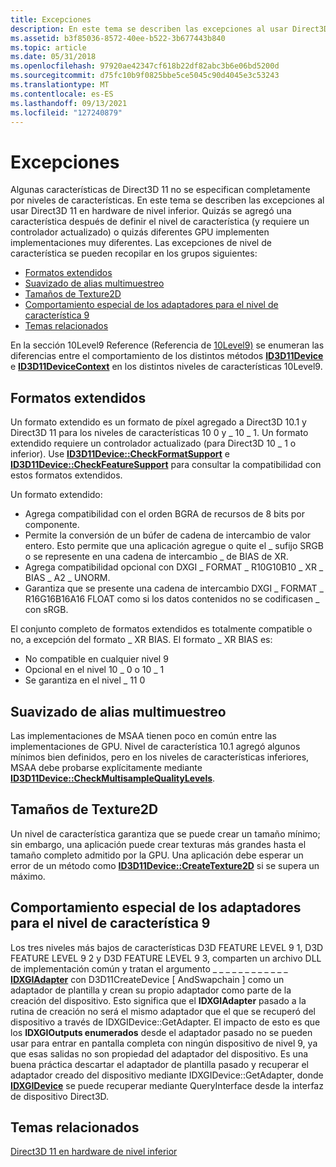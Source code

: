 ```yaml
---
title: Excepciones
description: En este tema se describen las excepciones al usar Direct3D 11 en hardware de nivel inferior.
ms.assetid: b3f85036-8572-40ee-b522-3b677443b840
ms.topic: article
ms.date: 05/31/2018
ms.openlocfilehash: 97920ae42347cf618b22df82abc3b6e06bd5200d
ms.sourcegitcommit: d75fc10b9f0825bbe5ce5045c90d4045e3c53243
ms.translationtype: MT
ms.contentlocale: es-ES
ms.lasthandoff: 09/13/2021
ms.locfileid: "127240879"
---
```

# <a name="exceptions"></a>Excepciones

Algunas características de Direct3D 11 no se especifican completamente por niveles de características. En este tema se describen las excepciones al usar Direct3D 11 en hardware de nivel inferior. Quizás se agregó una característica después de definir el nivel de característica (y requiere un controlador actualizado) o quizás diferentes GPU implementen implementaciones muy diferentes. Las excepciones de nivel de característica se pueden recopilar en los grupos siguientes:

-   [Formatos extendidos](#extended-formats)
-   [Suavizado de alias multimuestreo](#multisample-anti-aliasing)
-   [Tamaños de Texture2D](#texture2d-sizes)
-   [Comportamiento especial de los adaptadores para el nivel de característica 9](#special-behavior-of-adapters-for-feature-level-9)
-   [Temas relacionados](#related-topics)

En la sección 10Level9 Reference (Referencia de [10Level9)](d3d11-graphics-reference-10level9.md) se enumeran las diferencias entre el comportamiento de los distintos métodos [**ID3D11Device**](/windows/desktop/api/D3D11/nn-d3d11-id3d11device) e [**ID3D11DeviceContext**](/windows/desktop/api/D3D11/nn-d3d11-id3d11devicecontext) en los distintos niveles de características 10Level9.

## <a name="extended-formats"></a>Formatos extendidos

Un formato extendido es un formato de píxel agregado a Direct3D 10.1 y Direct3D 11 para los niveles de características 10 0 y \_ 10 \_ 1. Un formato extendido requiere un controlador actualizado (para Direct3D 10 \_ 1 o inferior). Use [**ID3D11Device::CheckFormatSupport**](/windows/desktop/api/D3D11/nf-d3d11-id3d11device-checkformatsupport) e [**ID3D11Device::CheckFeatureSupport**](/windows/desktop/api/D3D11/nf-d3d11-id3d11device-checkfeaturesupport) para consultar la compatibilidad con estos formatos extendidos.

Un formato extendido:

-   Agrega compatibilidad con el orden BGRA de recursos de 8 bits por componente.
-   Permite la conversión de un búfer de cadena de intercambio de valor entero. Esto permite que una aplicación agregue o quite el \_ sufijo SRGB o se represente en una cadena de intercambio \_ de BIAS de XR.
-   Agrega compatibilidad opcional con DXGI \_ FORMAT \_ R10G10B10 \_ XR \_ BIAS \_ A2 \_ UNORM.
-   Garantiza que se presente una cadena de intercambio DXGI \_ FORMAT \_ R16G16B16A16 FLOAT como si los datos contenidos no se codificasen \_ con sRGB.

El conjunto completo de formatos extendidos es totalmente compatible o no, a excepción del formato \_ XR BIAS. El formato \_ XR BIAS es:

-   No compatible en cualquier nivel 9
-   Opcional en el nivel 10 \_ 0 o 10 \_ 1
-   Se garantiza en el nivel \_ 11 0

## <a name="multisample-anti-aliasing"></a>Suavizado de alias multimuestreo

Las implementaciones de MSAA tienen poco en común entre las implementaciones de GPU. Nivel de característica 10.1 agregó algunos mínimos bien definidos, pero en los niveles de características inferiores, MSAA debe probarse explícitamente mediante [**ID3D11Device::CheckMultisampleQualityLevels**](/windows/desktop/api/D3D11/nf-d3d11-id3d11device-checkmultisamplequalitylevels).

## <a name="texture2d-sizes"></a>Tamaños de Texture2D

Un nivel de característica garantiza que se puede crear un tamaño mínimo; sin embargo, una aplicación puede crear texturas más grandes hasta el tamaño completo admitido por la GPU. Una aplicación debe esperar un error de un método como [**ID3D11Device::CreateTexture2D**](/windows/desktop/api/D3D11/nf-d3d11-id3d11device-createtexture2d) si se supera un máximo.

## <a name="special-behavior-of-adapters-for-feature-level-9"></a>Comportamiento especial de los adaptadores para el nivel de característica 9

Los tres niveles más bajos de características D3D FEATURE LEVEL 9 1, D3D FEATURE LEVEL 9 2 y D3D FEATURE LEVEL 9 3, comparten un archivo DLL de implementación común y tratan el argumento \_ \_ \_ \_ \_ \_ \_ \_ \_ \_ \_ \_ [**IDXGIAdapter**](/windows/desktop/api/dxgi/nn-dxgi-idxgiadapter) con D3D11CreateDevice \[ AndSwapchain \] como un adaptador de plantilla y crean su propio adaptador como parte de la creación del dispositivo. Esto significa que el **IDXGIAdapter** pasado a la rutina de creación no será el mismo adaptador que el que se recuperó del dispositivo a través de IDXGIDevice::GetAdapter. El impacto de esto es que los **IDXGIOutputs enumerados** desde el adaptador pasado no se pueden usar para entrar en pantalla completa con ningún dispositivo de nivel 9, ya que esas salidas no son propiedad del adaptador del dispositivo. Es una buena práctica descartar el adaptador de plantilla pasado y recuperar el adaptador creado del dispositivo mediante IDXGIDevice::GetAdapter, donde [**IDXGIDevice**](/windows/desktop/api/dxgi/nn-dxgi-idxgidevice) se puede recuperar mediante QueryInterface desde la interfaz de dispositivo Direct3D.

## <a name="related-topics"></a>Temas relacionados

<dl> <dt>

[Direct3D 11 en hardware de nivel inferior](overviews-direct3d-11-devices-downlevel.md)
</dt> </dl>

 

 